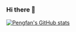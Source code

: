 ### Hi there 👋

[![Pengfan's GitHub stats](https://github-readme-stats.vercel.app/api?username=PengfanZ)](https://github.com/anuraghazra/github-readme-stats)

<!--
**PengfanZ/PengfanZ** is a ✨ _special_ ✨ repository because its `README.md` (this file) appears on your GitHub profile.

Here are some ideas to get you started:

- 🔭 I’m currently working on ...
- 🌱 I’m currently learning ...
- 👯 I’m looking to collaborate on ...
- 🤔 I’m looking for help with ...
- 💬 Ask me about ...
- 📫 How to reach me: ...
- 😄 Pronouns: ...
- ⚡ Fun fact: ...
-->
